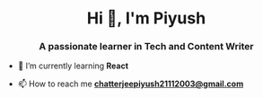 <h1 align="center">Hi 👋, I'm Piyush</h1>
<h3 align="center">A passionate learner in Tech and Content Writer</h3>

- 🌱 I’m currently learning **React**

- 📫 How to reach me **chatterjeepiyush21112003@gmail.com**



